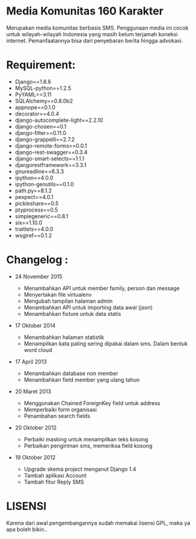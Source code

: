 Media Komunitas 160 Karakter
============================
Merupakan media komunitas berbasis SMS. Penggunaan media ini cocok untuk wilayah-wilayah Indonesia yang masih belum terjamah koneksi internet. Pemanfaatannya bisa dari penyebaran berita hingga advokasi.

Requirement:
============
* Django==1.8.6
* MySQL-python==1.2.5
* PyYAML==3.11
* SQLAlchemy==0.8.0b2
* appnope==0.1.0
* decorator==4.0.4
* django-autocomplete-light==2.2.10
* django-chosen==0.1
* django-filter==0.11.0
* django-grappelli==2.7.2
* django-remote-forms==0.0.1
* django-rest-swagger==0.3.4
* django-smart-selects==1.1.1
* djangorestframework==3.3.1
* gnureadline==6.3.3
* ipython==4.0.0
* ipython-genutils==0.1.0
* path.py==8.1.2
* pexpect==4.0.1
* pickleshare==0.5
* ptyprocess==0.5
* simplegeneric==0.8.1
* six==1.10.0
* traitlets==4.0.0
* wsgiref==0.1.2



Changelog :
===========
* 24 November 2015
  - Menambahkan API untuk member family, person dan message
  - Menyertakan file virtualenv
  - Mengubah tampilan halaman admin
  - Menambahkan API untuk importing data awal (json)
  - Menambahkan fixture untuk data statis

* 17 Oktober 2014
  - Menambahkan halaman statistik 
  - Menampilkan kata paling sering dipakai dalam sms. Dalam bentuk word cloud

* 17 April 2013
	- Menambahkan database non member
	- Menambahkan field member yang ulang tahun
	
* 20 Maret 2013
  - Menggunakan Chained ForeignKey field untuk address
  - Memperbaiki form organisasi
  - Penambahan search fields
  
* 20 Oktober 2012
  - Perbaiki masking untuk menampilkan teks kosong
  - Perbaikan pengiriman sms, memeriksa field kosong

* 19 Oktober 2012
  - Upgrade skema project menganut Django 1.4
  - Tambah aplikasi Account
  - Tambah fitur Reply SMS

LISENSI
=======
Karena dari awal pengembangannya sudah memakai lisensi GPL, maka ya apa boleh bikin..
